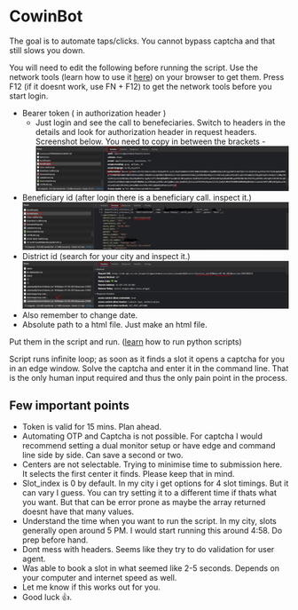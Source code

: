 
# CowinBot
The goal is to automate taps/clicks. You cannot bypass captcha and that still slows you down. 

You will need to edit the following before running the script. Use the network tools (learn how to use it [here](https://developer.chrome.com/docs/devtools/network/)) on your browser to get them. Press F12 (if it doesnt work, use FN + F12) to get the network tools before you start login.

 - Bearer token ( in authorization header )
	 - Just login and see the call to benefeciaries. Switch to headers in the details and look for authorization header in request headers. Screenshot below. You need to copy in between the brackets -
	 ![enter image description here](https://raw.githubusercontent.com/aaravpandya/CowinBot/main/images/Auth.JPG)
 - Beneficiary id (after login there is a beneficiary call. inspect it.) 
   ![enter image description here](https://github.com/aaravpandya/CowinBot/blob/main/images/bene_id.JPG?raw=true)
 - District id (search for your city and inspect it.)
 ![enter image description here](https://raw.githubusercontent.com/aaravpandya/CowinBot/main/images/district_id.JPG)
 - Also remember to change date.
 - Absolute path to a html file. Just make an html file.

Put them in the script and run. ([learn](https://realpython.com/run-python-scripts/) how to run python scripts)

Script runs infinite loop; as soon as it finds a slot it opens a captcha for you in an edge window. Solve the captcha and enter it in the command line. That is the only human input required and thus the only pain point in the process.

## Few important points

 - Token is valid for 15 mins. Plan ahead.
 - Automating OTP and Captcha is not possible. For captcha I would recommend setting a dual monitor setup or have edge and command line side by side. Can save a second or two. 
 - Centers are not selectable. Trying to minimise time to submission here. It selects the first center it finds. Please keep that in mind. 
 - Slot_index is 0 by default. In my city i get options for 4 slot timings. But it can vary I guess. You can try setting it to a different time if thats what you want. But that can be error prone as maybe the array returned doesnt have that many values.
 - Understand the time when you want to run the script. In my city, slots generally open around 5 PM. I would start running this around  4:58. Do prep before hand.
 - Dont mess with headers. Seems like they try to do validation for user agent. 
 - Was able to book a slot in what seemed like 2-5 seconds. Depends on your computer and internet speed as well.
 - Let me know if this works out for you.
 - Good luck 👍.
